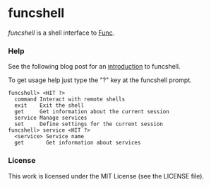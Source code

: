 funcshell
=========

_funcshell_ is a shell interface to [Func](https://fedorahosted.org/func/).

### Help

See the following blog post for an [introduction] to funcshell.

To get usage help just type the "?" key at the funcshell prompt.

    funcshell> <HIT ?>
      command Interact with remote shells
      exit    Exit the shell
      get     Get information about the current session
      service Manage services
      set     Define settings for the current session
    funcshell> service <HIT ?>
      <service> Service name
      get       Get information about services

### License

This work is licensed under the MIT License (see the LICENSE file).

[introduction]: <http://www.silassewell.com/blog/2009/04/22/funcshell-a-shell-interface-to-func/>
